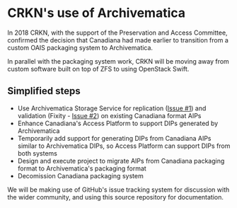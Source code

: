 # CRKN's use of Archivematica

In 2018 CRKN, with the support of the Preservation and Access Committee, confirmed the decision that Canadiana had made earlier to transition from a custom OAIS packaging system to Archivematica.

In parallel with the packaging system work, CRKN will be moving away from custom software built on top of ZFS to using OpenStack Swift.

## Simplified steps

* Use Archivematica Storage Service for replication ([Issue #1](https://github.com/crkn-rcdr/Digital-Preservation/issues/1)) and validation (Fixity - [Issue #2](https://github.com/crkn-rcdr/Digital-Preservation/issues/2)) on existing Canadiana format AIPs
* Enhance Canadiana's Access Platform to support DIPs generated by Archivematica
* Temporarily add support for generating DIPs from Canadiana AIPs similar to Archivematica DIPs, so Access Platform can support DIPs from both systems
* Design and execute project to migrate AIPs from Canadiana packaging format to Archivematica's packaging format
* Decomission Canadiana packaging system

We will be making use of GitHub's issue tracking system for discussion with the wider community, and using this source repository for documentation.
